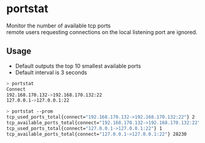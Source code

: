 # portstat

Monitor the number of available tcp ports <br/>
remote users requesting connections on the local listening port are ignored.

## Usage
- Default outputs the top 10 smallest available ports
- Default interval is 3 seconds

```bash
> portstat
Connect                                                                                            UsedPorts  AvailablePorts
192.168.170.132->192.168.170.132:22                                                                2          28229
127.0.0.1->127.0.0.1:22                                                                            1          28230
```

```bash
> portstat --prom
tcp_used_ports_total{connect="192.168.170.132->192.168.170.132:22"} 2
tcp_available_ports_total{connect="192.168.170.132->192.168.170.132:22"} 28229
tcp_used_ports_total{connect="127.0.0.1->127.0.0.1:22"} 1
tcp_available_ports_total{connect="127.0.0.1->127.0.0.1:22"} 28230                                                                            1          28230
```